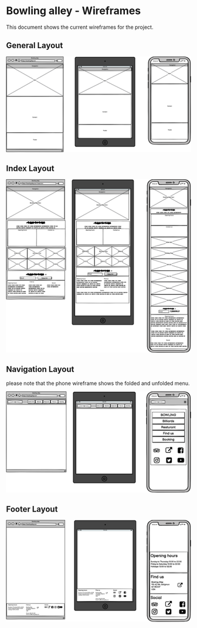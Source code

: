 # Bowling alley - Wireframes

This document shows the current wireframes for the project.

## General Layout

![General layout](docs/wireframes/wf-general.png)

## Index Layout

![Index layout](docs/wireframes/wf-index.png)

## Navigation Layout

please note that the phone wireframe shows the folded and unfolded menu.

![navigation layout](docs/wireframes/wf-navigation.png)

## Footer Layout

![Footer layout](docs/wireframes/wf-footer.png)
